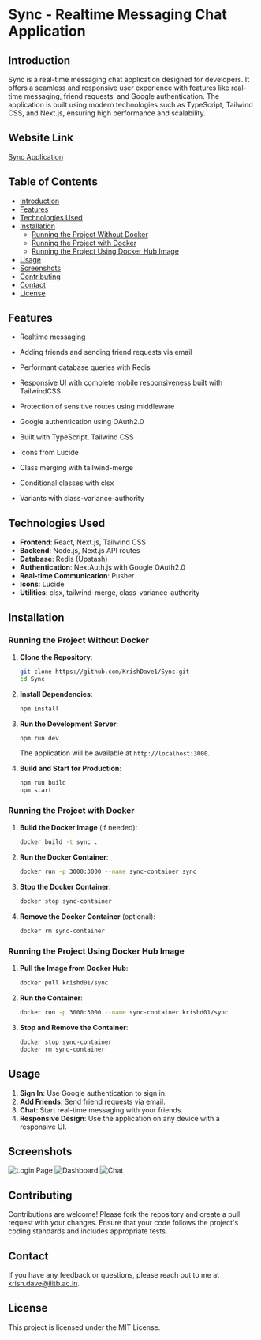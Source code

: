 # Sync - Realtime Messaging Chat Application

## Introduction
Sync is a real-time messaging chat application designed for developers. It offers a seamless and responsive user experience with features like real-time messaging, friend requests, and Google authentication. The application is built using modern technologies such as TypeScript, Tailwind CSS, and Next.js, ensuring high performance and scalability.

## Website Link
[Sync Application](https://sync-gules.vercel.app/login)

## Table of Contents
- [Introduction](#introduction)
- [Features](#features)
- [Technologies Used](#technologies-used)
- [Installation](#installation)
  - [Running the Project Without Docker](#running-the-project-without-docker)
  - [Running the Project with Docker](#running-the-project-with-docker)
  - [Running the Project Using Docker Hub Image](#running-the-project-using-docker-hub-image)
- [Usage](#usage)
- [Screenshots](#screenshots)
- [Contributing](#contributing)
- [Contact](#contact)
- [License](#license)

## Features

- Realtime messaging
- Adding friends and sending friend requests via email
- Performant database queries with Redis
- Responsive UI with complete mobile responsiveness built with TailwindCSS
- Protection of sensitive routes using middleware
- Google authentication using OAuth2.0

- Built with TypeScript, Tailwind CSS
- Icons from Lucide

- Class merging with tailwind-merge
- Conditional classes with clsx
- Variants with class-variance-authority

## Technologies Used
- **Frontend**: React, Next.js, Tailwind CSS
- **Backend**: Node.js, Next.js API routes
- **Database**: Redis (Upstash)
- **Authentication**: NextAuth.js with Google OAuth2.0
- **Real-time Communication**: Pusher
- **Icons**: Lucide
- **Utilities**: clsx, tailwind-merge, class-variance-authority

## Installation

### Running the Project Without Docker

1. **Clone the Repository**:
   ```bash
   git clone https://github.com/KrishDave1/Sync.git
   cd Sync
   ```

2. **Install Dependencies**:
   ```bash
   npm install
   ```

3. **Run the Development Server**:
   ```bash
   npm run dev
   ```
   The application will be available at `http://localhost:3000`.

4. **Build and Start for Production**:
   ```bash
   npm run build
   npm start
   ```

### Running the Project with Docker

1. **Build the Docker Image** (if needed):
   ```bash
   docker build -t sync .
   ```

2. **Run the Docker Container**:
   ```bash
   docker run -p 3000:3000 --name sync-container sync
   ```

3. **Stop the Docker Container**:
   ```bash
   docker stop sync-container
   ```

4. **Remove the Docker Container** (optional):
   ```bash
   docker rm sync-container
   ```

### Running the Project Using Docker Hub Image

1. **Pull the Image from Docker Hub**:
   ```bash
   docker pull krishd01/sync
   ```

2. **Run the Container**:
   ```bash
   docker run -p 3000:3000 --name sync-container krishd01/sync
   ```

3. **Stop and Remove the Container**:
   ```bash
   docker stop sync-container
   docker rm sync-container
   ```

## Usage
1. **Sign In**: Use Google authentication to sign in.
2. **Add Friends**: Send friend requests via email.
3. **Chat**: Start real-time messaging with your friends.
4. **Responsive Design**: Use the application on any device with a responsive UI.

## Screenshots
![Login Page](screenshots/login.png)
![Dashboard](screenshots/dashboard.png)
![Chat](screenshots/chat.png)

## Contributing
Contributions are welcome! Please fork the repository and create a pull request with your changes. Ensure that your code follows the project's coding standards and includes appropriate tests.

## Contact
If you have any feedback or questions, please reach out to me at krish.dave@iiitb.ac.in.

## License
This project is licensed under the MIT License.
